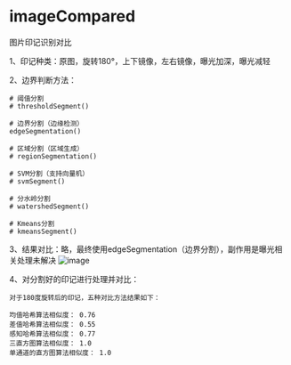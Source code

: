 # imageCompared
图片印记识别对比


1、印记种类：原图，旋转180°，上下镜像，左右镜像，曝光加深，曝光减轻

2、边界判断方法：
    
    # 阈值分割
    # thresholdSegment()

    # 边界分割（边缘检测）
    edgeSegmentation()

    # 区域分割（区域生成）
    # regionSegmentation()

    # SVM分割（支持向量机）
    # svmSegment()

    # 分水岭分割
    # watershedSegment()

    # Kmeans分割
    # kmeansSegment()
    
3、结果对比：略，最终使用edgeSegmentation（边界分割），副作用是曝光相关处理未解决
    ![image](https://user-images.githubusercontent.com/72720742/169765790-28affe49-ba16-43c2-ade7-ab762cc6448f.png)


4、对分割好的印记进行处理并对比：
    
    对于180度旋转后的印记，五种对比方法结果如下：
    
    均值哈希算法相似度： 0.76
    差值哈希算法相似度： 0.55
    感知哈希算法相似度： 0.77
    三直方图算法相似度： 1.0
    单通道的直方图算法相似度： 1.0
